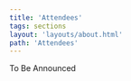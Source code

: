 ```yaml
---
title: 'Attendees'
tags: sections
layout: 'layouts/about.html'
path: 'Attendees'
---
```


To Be Announced 
